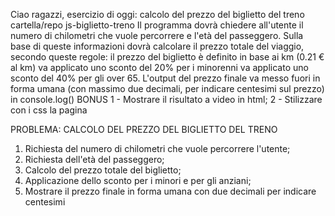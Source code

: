 Ciao ragazzi,
esercizio di oggi: calcolo del prezzo del biglietto del treno
cartella/repo js-biglietto-treno
Il programma dovrà chiedere all'utente il numero di chilometri che vuole percorrere e l'età del passeggero.
Sulla base di queste informazioni dovrà calcolare il prezzo totale del viaggio, secondo queste regole:
il prezzo del biglietto è definito in base ai km (0.21 € al km)
va applicato uno sconto del 20% per i minorenni
va applicato uno sconto del 40% per gli over 65.
L'output del prezzo finale va messo fuori in forma umana (con massimo due decimali, per indicare centesimi sul prezzo) in console.log()
BONUS
1 - Mostrare il risultato a video in html;
2 - Stilizzare con i css la pagina


PROBLEMA: CALCOLO DEL PREZZO DEL BIGLIETTO DEL TRENO

1. Richiesta del numero di chilometri che vuole percorrere l'utente;
2. Richiesta dell'età del passeggero;
3. Calcolo del prezzo totale del biglietto;
4. Applicazione dello sconto per i minori e per gli anziani;
5. Mostrare il prezzo finale in forma umana con due decimali per indicare centesimi
